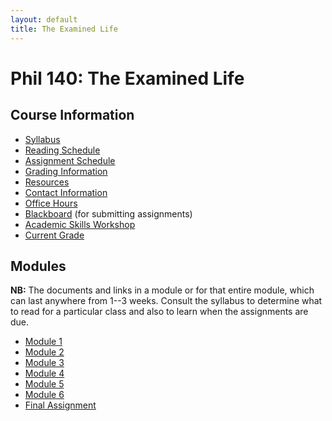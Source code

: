 ```yaml
---
layout: default
title: The Examined Life
---
```


# Phil 140: The Examined Life

 

## Course Information
+ [Syllabus](Syllabus.pdf)
+ [Reading Schedule](Reading)
+ [Assignment Schedule](Assign)
+ [Grading Information](/Teaching/Grading/)
+ [Resources](/Teaching/Resources/)
+ [Contact Information](/Contact)
+ [Office Hours](/Contact/office)
+ [Blackboard](http://blackboard.njcu.edu) (for submitting assignments)
+ [Academic Skills Workshop](http://www.njcu.edu/counselingcenter/academic-skills-workshops/)
+ [Current Grade](/Teaching/Examined/Grade.xlsx)


## Modules

**NB:** The documents and links in a module or for that entire module, which can last anywhere from 1--3 weeks. Consult the syllabus to determine what to read for a particular class and also to learn when the assignments are due. 

+ [Module 1](/Teaching/Examined/Intro)
+ [Module 2](/Teaching/Examined/CT)
+ [Module 3](/Teaching/Examined/Meaning)
+ [Module 4](/Teaching/Examined/God)
+ [Module 5](/Teaching/Examined/FreeWill)
+ [Module 6](/Teaching/Examined/Ethics)
+ [Final Assignment](/Teaching/Examined/Applied/HARBSIG.pdf)


